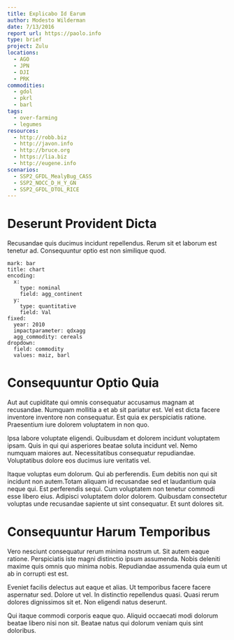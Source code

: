 ```yaml
---
title: Explicabo Id Earum
author: Modesto Wilderman
date: 7/13/2016
report url: https://paolo.info
type: brief
project: Zulu
locations:
  - AGO
  - JPN
  - DJI
  - PRK
commodities:
  - gdol
  - pkrl
  - barl
tags:
  - over-farming
  - legumes
resources:
  - http://robb.biz
  - http://javon.info
  - http://bruce.org
  - https://lia.biz
  - http://eugene.info
scenarios:
  - SSP2_GFDL_MealyBug_CASS
  - SSP2_NOCC_D_H_Y_GN
  - SSP2_GFDL_DTOL_RICE
---
```

# Deserunt Provident Dicta
Recusandae quis ducimus incidunt repellendus. Rerum sit et laborum est tenetur ad. Consequuntur optio est non similique quod.

```vis
mark: bar
title: chart
encoding:
  x:
    type: nominal
    field: agg_continent
  y:
    type: quantitative
    field: Val
fixed:
  year: 2010
  impactparameter: qdxagg
  agg_commodity: cereals
dropdown:
  field: commodity
  values: maiz, barl
```

# Consequuntur Optio Quia
Aut aut cupiditate qui omnis consequatur accusamus magnam at recusandae. Numquam mollitia a et ab sit pariatur est. Vel est dicta facere inventore inventore non consequatur. Est quia ex perspiciatis ratione. Praesentium iure dolorem voluptatem in non quo.
 Ipsa labore voluptate eligendi. Quibusdam et dolorem incidunt voluptatem ipsam. Quis in qui qui asperiores beatae soluta incidunt vel. Nemo numquam maiores aut. Necessitatibus consequatur repudiandae. Voluptatibus dolore eos ducimus iure veritatis vel.
 Itaque voluptas eum dolorum. Qui ab perferendis. Eum debitis non qui sit incidunt non autem.Totam aliquam id recusandae sed et laudantium quia neque qui. Est perferendis sequi. Cum voluptatem non tenetur commodi esse libero eius. Adipisci voluptatem dolor dolorem. Quibusdam consectetur voluptas unde recusandae sapiente ut sint consequatur. Et sunt dolores sit.

# Consequuntur Harum Temporibus
Vero nesciunt consequatur rerum minima nostrum ut. Sit autem eaque ratione. Perspiciatis iste magni distinctio ipsum assumenda. Nobis deleniti maxime quis omnis quo minima nobis. Repudiandae assumenda quia eum ut ab in corrupti est est.
 Eveniet facilis delectus aut eaque et alias. Ut temporibus facere facere aspernatur sed. Dolore ut vel. In distinctio repellendus quasi. Quasi rerum dolores dignissimos sit et. Non eligendi natus deserunt.
 Qui itaque commodi corporis eaque quo. Aliquid occaecati modi dolorum beatae libero nisi non sit. Beatae natus qui dolorum veniam quis sint doloribus.
